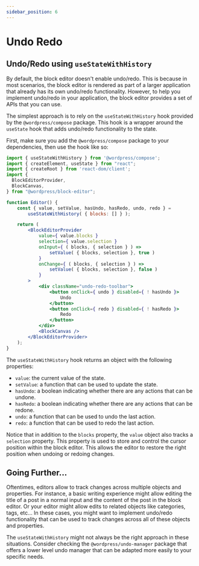 ```yaml
---
sidebar_position: 6
---
```


# Undo Redo

## Undo/Redo using `useStateWithHistory`

By default, the block editor doesn't enable undo/redo. This is because in most scenarios, the block editor is rendered as part of a larger application that already has its own undo/redo functionality. However, to help you implement undo/redo in your application, the block editor provides a set of APIs that you can use.

The simplest approach is to rely on the `useStateWithHistory` hook provided by the `@wordpress/compose` package. This hook is a wrapper around the `useState` hook that adds undo/redo functionality to the state. 

First, make sure you add the `@wordpress/compose` package to your dependencies, then use the hook like so:

```jsx
import { useStateWithHistory } from '@wordpress/compose';
import { createElement, useState } from "react";
import { createRoot } from 'react-dom/client';
import {
  BlockEditorProvider,
  BlockCanvas,
} from "@wordpress/block-editor";

function Editor() {
	const { value, setValue, hasUndo, hasRedo, undo, redo } =
		useStateWithHistory( { blocks: [] } );

	return (
        <BlockEditorProvider
            value={ value.blocks }
            selection={ value.selection }
            onInput={ ( blocks, { selection } ) =>
                setValue( { blocks, selection }, true )
            }
            onChange={ ( blocks, { selection } ) =>
                setValue( { blocks, selection }, false )
            }
        >
            <div className="undo-redo-toolbar">
                <button onClick={ undo } disabled={ ! hasUndo }>
                    Undo
                </button>
                <button onClick={ redo } disabled={ ! hasRedo }>
                    Redo
                </button>
            </div>
            <BlockCanvas />
        </BlockEditorProvider>
	);
}
```

The `useStateWithHistory` hook returns an object with the following properties:

- `value`: the current value of the state.
- `setValue`: a function that can be used to update the state.
- `hasUndo`: a boolean indicating whether there are any actions that can be undone.
- `hasRedo`: a boolean indicating whether there are any actions that can be redone.
- `undo`: a function that can be used to undo the last action.
- `redo`: a function that can be used to redo the last action.

Notice that in addition to the `blocks` property, the `value` object also tracks a `selection` property. This property is used to store and control the cursor position within the block editor. This allows the editor to restore the right position when undoing or redoing changes.

## Going Further...

Oftentimes, editors allow to track changes across multiple objects and properties. For instance, a basic writing experience might allow editing the title of a post in a normal input and the content of the post in the block editor. Or your editor might allow edits to related objects like categories, tags, etc... In these cases, you might want to implement undo/redo functionality that can be used to track changes across all of these objects and properties.

The `useStateWithHistory` might not always be the right approach in these situations. Consider checking the `@wordpress/undo-manager` package that offers a lower level undo manager that can be adapted more easily to your specific needs.
